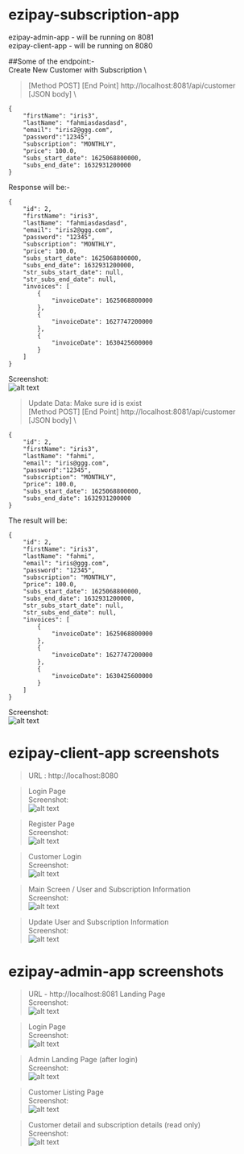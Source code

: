 # ezipay-subscription-app
ezipay-admin-app - will be running on 8081 \
ezipay-client-app - will be running on 8080

##Some of the endpoint:- \
Create New Customer with Subscription \
>[Method POST] 
>[End Point] http://localhost:8081/api/customer \
>[JSON body] \

```
{
    "firstName": "iris3",
    "lastName": "fahmiasdasdasd",
    "email": "iris2@ggg.com",
    "password":"12345",
    "subscription": "MONTHLY",
    "price": 100.0,
    "subs_start_date": 1625068800000,
    "subs_end_date": 1632931200000
}
```
Response will be:-

```
{
    "id": 2,
    "firstName": "iris3",
    "lastName": "fahmiasdasdasd",
    "email": "iris2@ggg.com",
    "password": "12345",
    "subscription": "MONTHLY",
    "price": 100.0,
    "subs_start_date": 1625068800000,
    "subs_end_date": 1632931200000,
    "str_subs_start_date": null,
    "str_subs_end_date": null,
    "invoices": [
        {
            "invoiceDate": 1625068800000
        },
        {
            "invoiceDate": 1627747200000
        },
        {
            "invoiceDate": 1630425600000
        }
    ]
}
```
Screenshot: \
![alt text](https://github.com/shazone/ezipay-subscription-app/blob/main/SaveCustomer.png)

>Update Data: Make sure id is exist\
>[Method POST] 
>[End Point] http://localhost:8081/api/customer \
>[JSON body] \
```
{ 
    "id": 2,
    "firstName": "iris3",
    "lastName": "fahmi",
    "email": "iris@ggg.com",
    "password":"12345",
    "subscription": "MONTHLY",
    "price": 100.0,
    "subs_start_date": 1625068800000,
    "subs_end_date": 1632931200000
}
```
The result will be: 
```
{
    "id": 2,
    "firstName": "iris3",
    "lastName": "fahmi",
    "email": "iris@ggg.com",
    "password": "12345",
    "subscription": "MONTHLY",
    "price": 100.0,
    "subs_start_date": 1625068800000,
    "subs_end_date": 1632931200000,
    "str_subs_start_date": null,
    "str_subs_end_date": null,
    "invoices": [
        {
            "invoiceDate": 1625068800000
        },
        {
            "invoiceDate": 1627747200000
        },
        {
            "invoiceDate": 1630425600000
        }
    ]
}
```
Screenshot: \
![alt text](https://github.com/shazone/ezipay-subscription-app/blob/main/UpdateCustomer.png)



# ezipay-client-app screenshots

>URL : http://localhost:8080

>Login Page \
Screenshot: \
![alt text](https://github.com/shazone/ezipay-subscription-app/blob/main/client1.png)

>Register Page \
Screenshot: \
![alt text](https://github.com/shazone/ezipay-subscription-app/blob/main/client2register.png)

>Customer Login \
Screenshot: \
![alt text](https://github.com/shazone/ezipay-subscription-app/blob/main/client3login.png)

>Main Screen / User and Subscription Information  \
Screenshot: \
![alt text](https://github.com/shazone/ezipay-subscription-app/blob/main/client4afterLogin.png)


>Update User and Subscription Information  \
Screenshot: \
![alt text](https://github.com/shazone/ezipay-subscription-app/blob/main/client5update.png)


# ezipay-admin-app screenshots
>URL - http://localhost:8081
>Landing Page \
Screenshot: \
![alt text](https://github.com/shazone/ezipay-subscription-app/blob/main/admin1.png)

>Login Page \
Screenshot: \
![alt text](https://github.com/shazone/ezipay-subscription-app/blob/main/admin2.png)

>Admin Landing Page (after login) \
Screenshot: \
![alt text](https://github.com/shazone/ezipay-subscription-app/blob/main/admin3.png)

>Customer Listing Page \
Screenshot: \
![alt text](https://github.com/shazone/ezipay-subscription-app/blob/main/admin4.png)

>Customer detail and subscription details (read only) \
Screenshot: \
![alt text](https://github.com/shazone/ezipay-subscription-app/blob/main/admin5.png)


